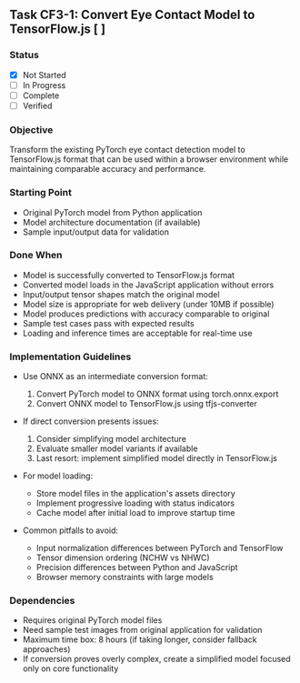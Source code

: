## Task CF3-1: Convert Eye Contact Model to TensorFlow.js [ ]

### Status
- [x] Not Started
- [ ] In Progress
- [ ] Complete
- [ ] Verified

### Objective
Transform the existing PyTorch eye contact detection model to TensorFlow.js format that can be used within a browser environment while maintaining comparable accuracy and performance.

### Starting Point
- Original PyTorch model from Python application
- Model architecture documentation (if available)
- Sample input/output data for validation

### Done When
- Model is successfully converted to TensorFlow.js format
- Converted model loads in the JavaScript application without errors
- Input/output tensor shapes match the original model
- Model size is appropriate for web delivery (under 10MB if possible)
- Model produces predictions with accuracy comparable to original
- Sample test cases pass with expected results
- Loading and inference times are acceptable for real-time use

### Implementation Guidelines
- Use ONNX as an intermediate conversion format:
  1. Convert PyTorch model to ONNX format using torch.onnx.export
  2. Convert ONNX model to TensorFlow.js using tfjs-converter
  
- If direct conversion presents issues:
  1. Consider simplifying model architecture
  2. Evaluate smaller model variants if available
  3. Last resort: implement simplified model directly in TensorFlow.js
  
- For model loading:
  - Store model files in the application's assets directory
  - Implement progressive loading with status indicators
  - Cache model after initial load to improve startup time
  
- Common pitfalls to avoid:
  - Input normalization differences between PyTorch and TensorFlow
  - Tensor dimension ordering (NCHW vs NHWC)
  - Precision differences between Python and JavaScript
  - Browser memory constraints with large models

### Dependencies
- Requires original PyTorch model files
- Need sample test images from original application for validation
- Maximum time box: 8 hours (if taking longer, consider fallback approaches)
- If conversion proves overly complex, create a simplified model focused only on core functionality